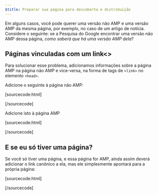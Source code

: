 ```yaml
---
$title: Preparar sua página para descoberta e distribuição
---
```


Em alguns casos, você pode querer uma versão não AMP e uma versão AMP da mesma página, por exemplo, no caso de um artigo de notícia. Considere o seguinte: se a Pesquisa do Google encontrar uma versão não AMP dessa página, _como saberá que há uma versão AMP dela_?

## Páginas vinculadas com um link&lt;>

Para solucionar esse problema, adicionamos informações sobre a página AMP na página não AMP e vice-versa, na forma de tags de `<link>` no elemento `<head>`.

Adicione o seguinte à página não AMP:

[sourcecode:html]

<link rel="amphtml" href="https://www.example.com/url/to/amp/document.html">
[/sourcecode]

Adicione isto à página AMP

[sourcecode:html]

<link rel="canonical" href="https://www.example.com/url/to/full/document.html">
[/sourcecode]

## E se eu só tiver uma página?

Se você só tiver uma página, e essa página for AMP, ainda assim deverá adicionar o link canônico a ela, mas ele simplesmente apontará para a própria página:

[sourcecode:html]

<link rel="canonical" href="https://www.example.com/url/to/amp/document.html">
[/sourcecode]
